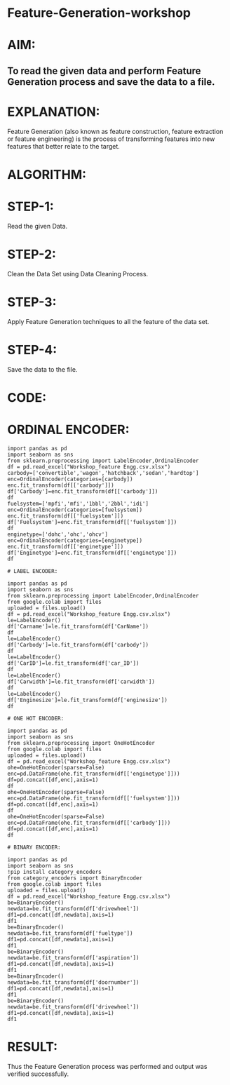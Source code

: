 # Feature-Generation-workshop


# AIM:

## To read the given data and perform Feature Generation process and save the data to a file.

# EXPLANATION:

Feature Generation (also known as feature construction, feature extraction or feature engineering) is the process of transforming features into new features that better relate to the target.

# ALGORITHM:

# STEP-1:

Read the given Data.

# STEP-2:

Clean the Data Set using Data Cleaning Process.

# STEP-3:

Apply Feature Generation techniques to all the feature of the data set.

# STEP-4:

Save the data to the file.

# CODE:

# ORDINAL ENCODER:
~~~
import pandas as pd
import seaborn as sns
from sklearn.preprocessing import LabelEncoder,OrdinalEncoder
df = pd.read_excel("Workshop_feature Engg.csv.xlsx")
carbody=['convertible','wagon','hatchback','sedan','hardtop']
enc=OrdinalEncoder(categories=[carbody])
enc.fit_transform(df[['carbody']])
df['Carbody']=enc.fit_transform(df[['carbody']])
df
fuelsystem=['mpfi','mfi','1bbl','2bbl','idi']
enc=OrdinalEncoder(categories=[fuelsystem])
enc.fit_transform(df[['fuelsystem']])
df['Fuelsystem']=enc.fit_transform(df[['fuelsystem']])
df
enginetype=['dohc','ohc','ohcv']
enc=OrdinalEncoder(categories=[enginetype])
enc.fit_transform(df[['enginetype']])
df['Enginetype']=enc.fit_transform(df[['enginetype']])
df

# LABEL ENCODER:

import pandas as pd
import seaborn as sns
from sklearn.preprocessing import LabelEncoder,OrdinalEncoder
from google.colab import files
uploaded = files.upload()
df = pd.read_excel("Workshop_feature Engg.csv.xlsx")
le=LabelEncoder()
df['Carname']=le.fit_transform(df['CarName'])
df
le=LabelEncoder()
df['Carbody']=le.fit_transform(df['carbody'])
df
le=LabelEncoder()
df['CarID']=le.fit_transform(df['car_ID'])
df
le=LabelEncoder()
df['Carwidth']=le.fit_transform(df['carwidth'])
df
le=LabelEncoder()
df['Enginesize']=le.fit_transform(df['enginesize'])
df

# ONE HOT ENCODER:

import pandas as pd
import seaborn as sns
from sklearn.preprocessing import OneHotEncoder
from google.colab import files
uploaded = files.upload()
df = pd.read_excel("Workshop_feature Engg.csv.xlsx")
ohe=OneHotEncoder(sparse=False)
enc=pd.DataFrame(ohe.fit_transform(df[['enginetype']]))
df=pd.concat([df,enc],axis=1)
df
ohe=OneHotEncoder(sparse=False)
enc=pd.DataFrame(ohe.fit_transform(df[['fuelsystem']]))
df=pd.concat([df,enc],axis=1)
df
ohe=OneHotEncoder(sparse=False)
enc=pd.DataFrame(ohe.fit_transform(df[['carbody']]))
df=pd.concat([df,enc],axis=1)
df

# BINARY ENCODER:

import pandas as pd
import seaborn as sns
!pip install category_encoders
from category_encoders import BinaryEncoder
from google.colab import files
uploaded = files.upload()
df = pd.read_excel("Workshop_feature Engg.csv.xlsx")
be=BinaryEncoder()
newdata=be.fit_transform(df['drivewheel'])
df1=pd.concat([df,newdata],axis=1)
df1
be=BinaryEncoder()
newdata=be.fit_transform(df['fueltype'])
df1=pd.concat([df,newdata],axis=1)
df1
be=BinaryEncoder()
newdata=be.fit_transform(df['aspiration'])
df1=pd.concat([df,newdata],axis=1)
df1
be=BinaryEncoder()
newdata=be.fit_transform(df['doornumber'])
df1=pd.concat([df,newdata],axis=1)
df1
be=BinaryEncoder()
newdata=be.fit_transform(df['drivewheel'])
df1=pd.concat([df,newdata],axis=1)
df1
~~~

# RESULT:

Thus the Feature Generation process was performed and output was verified successfully.
